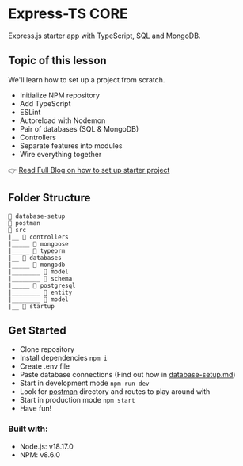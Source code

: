 # Express-TS CORE

Express.js starter app with TypeScript, SQL and MongoDB.

## Topic of this lesson
We'll learn how to set up a project from scratch.

* Initialize NPM repository
* Add TypeScript
* ESLint
* Autoreload with Nodemon
* Pair of databases (SQL & MongoDB)
* Controllers
* Separate features into modules
* Wire everything together

👉 [Read Full Blog on how to set up starter project](https://mirzaleka.medium.com/express-js-starter-api-with-typescript-deef5c4b6b70)

## Folder Structure

```
📁 database-setup
📁 postman
📁 src 
|__ 📁 controllers
|_____ 📁 mongoose
|_____ 📁 typeorm
|__ 📁 databases
|_____ 📁 mongodb
|________ 📁 model
|________ 📁 schema
|_____ 📁 postgresql
|________ 📁 entity
|________ 📁 model
|__ 📁 startup 
```

## Get Started

* Clone repository
* Install dependencies `npm i`
* Create .env file
* Paste database connections (Find out how in [database-setup.md](https://github.com/Leka-Workshop/Express-APIvantage/blob/1-Starter-API/database-setup/database-setup.md))
* Start in development mode `npm run dev`
* Look for [postman](https://github.com/Leka-Workshop/Express-APIvantage/tree/1-Starter-API/postman) directory and routes to play around with
* Start in production mode `npm start`
* Have fun!

### Built with:
* Node.js: v18.17.0
* NPM: v8.6.0
